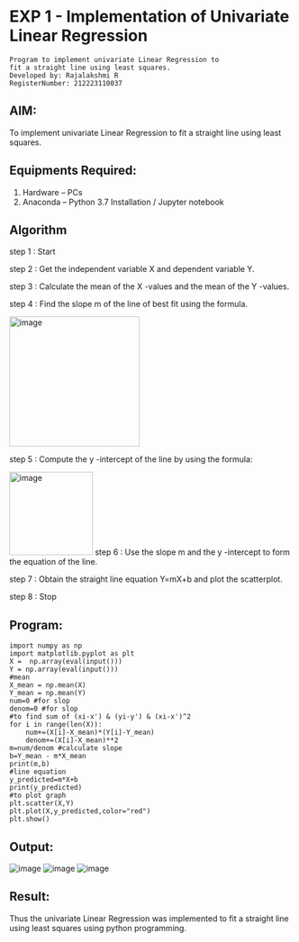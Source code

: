 # EXP 1 - Implementation of Univariate Linear Regression

```
Program to implement univariate Linear Regression to
fit a straight line using least squares.
Developed by: Rajalakshmi R
RegisterNumber: 212223110037
```

## AIM:
To implement univariate Linear Regression to fit a straight line using least squares.


## Equipments Required:
1. Hardware – PCs
2. Anaconda – Python 3.7 Installation / Jupyter notebook

## Algorithm
step 1 : Start


step 2 : Get the independent variable X and dependent variable Y.


step 3 : Calculate the mean of the X -values and the mean of the Y -values.


step 4 : Find the slope m of the line of best fit using the formula. 


<img width="231" alt="image" src="https://user-images.githubusercontent.com/93026020/192078527-b3b5ee3e-992f-46c4-865b-3b7ce4ac54ad.png">


step 5 : Compute the y -intercept of the line by using the formula:

<img width="148" alt="image" src="https://user-images.githubusercontent.com/93026020/192078545-79d70b90-7e9d-4b85-9f8b-9d7548a4c5a4.png">
step 6 : Use the slope m and the y -intercept to form the equation of the line.


step 7 : Obtain the straight line equation Y=mX+b and plot the scatterplot.


step 8 : Stop


## Program:

```
import numpy as np
import matplotlib.pyplot as plt
X =  np.array(eval(input()))
Y = np.array(eval(input()))
#mean
X_mean = np.mean(X)
Y_mean = np.mean(Y)
num=0 #for slop
denom=0 #for slop
#to find sum of (xi-x') & (yi-y') & (xi-x')^2
for i in range(len(X)):
    num+=(X[i]-X_mean)*(Y[i]-Y_mean)
    denom+=(X[i]-X_mean)**2
m=num/denom #calculate slope
b=Y_mean - m*X_mean
print(m,b)
#line equation
y_predicted=m*X+b
print(y_predicted)
#to plot graph
plt.scatter(X,Y)
plt.plot(X,y_predicted,color="red")
plt.show()
```


## Output:
![image](https://github.com/user-attachments/assets/d0417524-28c2-4abe-9dc8-2538b9d67810)
![image](https://github.com/user-attachments/assets/774ac36b-b9c0-48e4-b8e1-effb4562f3f7)
![image](https://github.com/user-attachments/assets/8b6dea45-f4f0-4689-975d-8de18c3beb93)





## Result:
Thus the univariate Linear Regression was implemented to fit a straight line using least squares using python programming.
